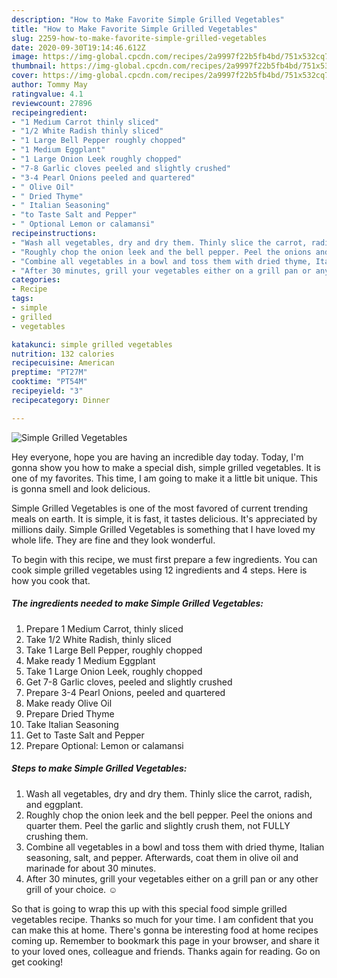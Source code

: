 ```yaml
---
description: "How to Make Favorite Simple Grilled Vegetables"
title: "How to Make Favorite Simple Grilled Vegetables"
slug: 2259-how-to-make-favorite-simple-grilled-vegetables
date: 2020-09-30T19:14:46.612Z
image: https://img-global.cpcdn.com/recipes/2a9997f22b5fb4bd/751x532cq70/simple-grilled-vegetables-recipe-main-photo.jpg
thumbnail: https://img-global.cpcdn.com/recipes/2a9997f22b5fb4bd/751x532cq70/simple-grilled-vegetables-recipe-main-photo.jpg
cover: https://img-global.cpcdn.com/recipes/2a9997f22b5fb4bd/751x532cq70/simple-grilled-vegetables-recipe-main-photo.jpg
author: Tommy May
ratingvalue: 4.1
reviewcount: 27896
recipeingredient:
- "1 Medium Carrot thinly sliced"
- "1/2 White Radish thinly sliced"
- "1 Large Bell Pepper roughly chopped"
- "1 Medium Eggplant"
- "1 Large Onion Leek roughly chopped"
- "7-8 Garlic cloves peeled and slightly crushed"
- "3-4 Pearl Onions peeled and quartered"
- " Olive Oil"
- " Dried Thyme"
- " Italian Seasoning"
- "to Taste Salt and Pepper"
- " Optional Lemon or calamansi"
recipeinstructions:
- "Wash all vegetables, dry and dry them. Thinly slice the carrot, radish, and eggplant."
- "Roughly chop the onion leek and the bell pepper. Peel the onions and quarter them. Peel the garlic and slightly crush them, not FULLY crushing them."
- "Combine all vegetables in a bowl and toss them with dried thyme, Italian seasoning, salt, and pepper. Afterwards, coat them in olive oil and marinade for about 30 minutes."
- "After 30 minutes, grill your vegetables either on a grill pan or any other grill of your choice. ☺️"
categories:
- Recipe
tags:
- simple
- grilled
- vegetables

katakunci: simple grilled vegetables 
nutrition: 132 calories
recipecuisine: American
preptime: "PT27M"
cooktime: "PT54M"
recipeyield: "3"
recipecategory: Dinner

---
```



![Simple Grilled Vegetables](https://img-global.cpcdn.com/recipes/2a9997f22b5fb4bd/751x532cq70/simple-grilled-vegetables-recipe-main-photo.jpg)

Hey everyone, hope you are having an incredible day today. Today, I'm gonna show you how to make a special dish, simple grilled vegetables. It is one of my favorites. This time, I am going to make it a little bit unique. This is gonna smell and look delicious.



Simple Grilled Vegetables is one of the most favored of current trending meals on earth. It is simple, it is fast, it tastes delicious. It's appreciated by millions daily. Simple Grilled Vegetables is something that I have loved my whole life. They are fine and they look wonderful.


To begin with this recipe, we must first prepare a few ingredients. You can cook simple grilled vegetables using 12 ingredients and 4 steps. Here is how you cook that.

<!--inarticleads1-->

##### The ingredients needed to make Simple Grilled Vegetables:

1. Prepare 1 Medium Carrot, thinly sliced
1. Take 1/2 White Radish, thinly sliced
1. Take 1 Large Bell Pepper, roughly chopped
1. Make ready 1 Medium Eggplant
1. Take 1 Large Onion Leek, roughly chopped
1. Get 7-8 Garlic cloves, peeled and slightly crushed
1. Prepare 3-4 Pearl Onions, peeled and quartered
1. Make ready  Olive Oil
1. Prepare  Dried Thyme
1. Take  Italian Seasoning
1. Get to Taste Salt and Pepper
1. Prepare  Optional: Lemon or calamansi




<!--inarticleads2-->

##### Steps to make Simple Grilled Vegetables:

1. Wash all vegetables, dry and dry them. Thinly slice the carrot, radish, and eggplant.
1. Roughly chop the onion leek and the bell pepper. Peel the onions and quarter them. Peel the garlic and slightly crush them, not FULLY crushing them.
1. Combine all vegetables in a bowl and toss them with dried thyme, Italian seasoning, salt, and pepper. Afterwards, coat them in olive oil and marinade for about 30 minutes.
1. After 30 minutes, grill your vegetables either on a grill pan or any other grill of your choice. ☺️




So that is going to wrap this up with this special food simple grilled vegetables recipe. Thanks so much for your time. I am confident that you can make this at home. There's gonna be interesting food at home recipes coming up. Remember to bookmark this page in your browser, and share it to your loved ones, colleague and friends. Thanks again for reading. Go on get cooking!
